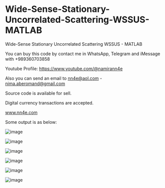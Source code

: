 # Wide-Sense-Stationary-Uncorrelated-Scattering-WSSUS-MATLAB
Wide-Sense Stationary Uncorrelated Scattering WSSUS - MATLAB

You can buy this code by contact me in WhatsApp, Telegram and iMessage with +989360703858

Youtube Profile: https://www.youtube.com/@namirann4e

Also you can send an email to nn4e@aol.com - nima.aberomand@gmail.com

Source code is available for sell.

Digital currency transactions are accepted.

www.nn4e.com

Some output is as below:

![image](https://github.com/user-attachments/assets/52ee38b3-db34-422d-bcd0-9d9ec329ea21)

![image](https://github.com/user-attachments/assets/df7c1654-3dd1-4bc4-950f-3083456a96b1)

![image](https://github.com/user-attachments/assets/99a6436f-50c6-490a-bb5a-a1c93b90df95)

![image](https://github.com/user-attachments/assets/6dcba87f-750b-46a5-8018-79c333dd405d)

![image](https://github.com/user-attachments/assets/1825ef0d-1ef9-4888-8e8d-ad9a1d19eda6)

![image](https://github.com/user-attachments/assets/ea1dba84-1fb8-488b-9471-d20a65395d36)

